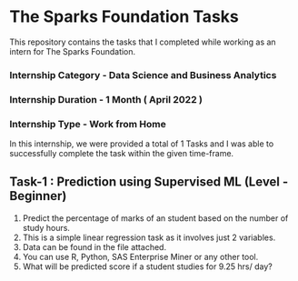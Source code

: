 # The Sparks Foundation Tasks
This repository contains the tasks that I completed while working as an intern for The Sparks Foundation.

### Internship Category - Data Science and Business Analytics
### Internship Duration - 1 Month ( April 2022 )
### Internship Type - Work from Home
In this internship, we were provided a total of 1 Tasks and I was able to successfully complete the task within the given time-frame.



## Task-1 : Prediction using Supervised ML (Level - Beginner)
1. Predict the percentage of marks of an student based on the number of study hours.
2. This is a simple linear regression task as it involves just 2 variables.
3. Data can be found in the file attached.
4. You can use R, Python, SAS Enterprise Miner or any other tool.
5. What will be predicted score if a student studies for 9.25 hrs/ day?
